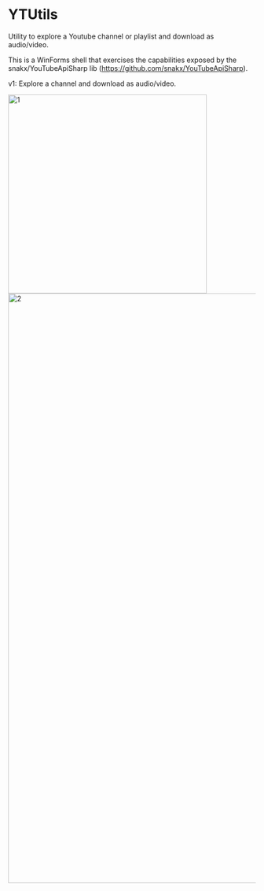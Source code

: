 # YTUtils
Utility to explore a Youtube channel or playlist and download as audio/video.

This is a WinForms shell that exercises the capabilities exposed by the snakx/YouTubeApiSharp lib (https://github.com/snakx/YouTubeApiSharp).

v1: Explore a channel and download as audio/video.

<img width="404" alt="1" src="https://user-images.githubusercontent.com/96494625/146991781-c9da4972-9455-4079-aae2-ded902fe682d.PNG">
<img width="1199" alt="2" src="https://user-images.githubusercontent.com/96494625/146991786-b17dbda4-b752-4e28-82e2-eba8a35ac924.PNG">
